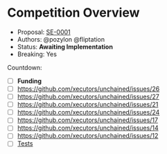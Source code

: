 # Competition Overview

* Proposal: [SE-0001](0001-open-source.md)
* Authors: @pozylon @fliptation
* Status: **Awaiting Implementation**
* Breaking: Yes

Countdown:

- [ ] **Funding**
- [ ] https://github.com/xecutors/unchained/issues/26
- [ ] https://github.com/xecutors/unchained/issues/27
- [ ] https://github.com/xecutors/unchained/issues/21
- [ ] https://github.com/xecutors/unchained/issues/24
- [ ] https://github.com/xecutors/unchained/issues/17
- [ ] https://github.com/xecutors/unchained/issues/14
- [ ] https://github.com/xecutors/unchained/issues/12
- [ ] [Tests](https://github.com/xecutors/unchained/issues/3)
